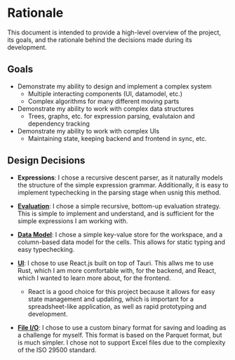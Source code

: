 # Rationale

This document is intended to provide a high-level overview of the project, its goals, and the rationale behind the decisions made during its development.

## Goals

- Demonstrate my ability to design and implement a complex system
  - Multiple interacting components (UI, datamodel, etc.)
  - Complex algorithms for many different moving parts
- Demonstrate my ability to work with complex data structures
  - Trees, graphs, etc. for expression parsing, evalutaion and dependency tracking
- Demonstrate my ability to work with complex UIs
  - Maintaining state, keeping backend and frontend in sync, etc.

## Design Decisions

- **Expressions**: I chose a recursive descent parser, as it naturally models the structure of the simple expression grammar. Additionally, it is easy to implement typechecking in the parsing stage when usnig this method.

- [**Evaluation**](./expressions.md): I chose a simple recursive, bottom-up evaluation strategy. This is simple to implement and understand, and is sufficient for the simple expressions I am working with.

- [**Data Model**](./model.md): I chose a simple key-value store for the workspace, and a column-based data model for the cells. This allows for static typing and easy typechecking.

- [**UI**](./ui.md): I chose to use React.js built on top of Tauri. This allws me to use Rust, which I am more comfortable with, for the backend, and React, which I wanted to learn more about, for the frontend.

  - React is a good choice for this project because it allows for easy state management and updating, which is important for a spreadsheet-like application, as well as rapid prototyping and development.

- [**File I/O**](./files.md): I chose to use a custom binary format for saving and loading as a challenge for myself. This format is based on the Parquet format, but is much simpler. I chose not to support Excel files due to the complexity of the ISO 29500 standard.
